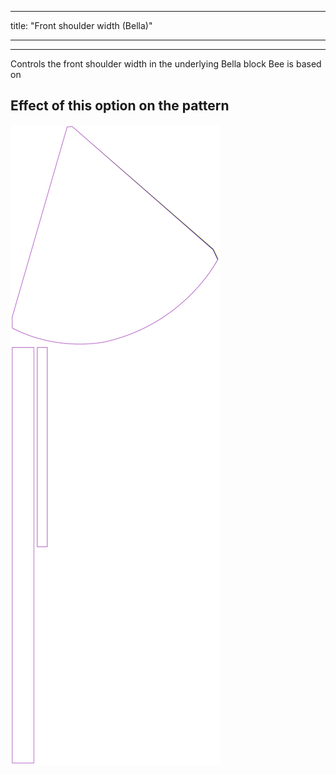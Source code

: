 - - -
title: "Front shoulder width (Bella)"
- - -

---

Controls the front shoulder width in the underlying Bella block Bee is based on

## Effect of this option on the pattern

![This image shows the effect of this option by superimposing several variants that have a different value for this option](bee_frontshoulderwidth_sample.svg "Effect of this option on the pattern")
